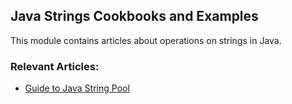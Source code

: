 ## Java Strings Cookbooks and Examples

This module contains articles about operations on strings in Java.

### Relevant Articles:
- [Guide to Java String Pool](https://www.baeldung.com/java-string-pool)
